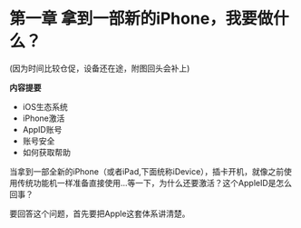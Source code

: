 # 第一章 拿到一部新的iPhone，我要做什么？
(因为时间比较仓促，设备还在途，附图回头会补上)

**内容提要**

* iOS生态系统
* iPhone激活
* AppID账号
* 账号安全
* 如何获取帮助


当拿到一部全新的iPhone（或者iPad,下面统称iDevice），插卡开机，就像之前使用传统功能机一样准备直接使用...等一下，为什么还要激活？这个AppleID是怎么回事？

要回答这个问题，首先要把Apple这套体系讲清楚。







